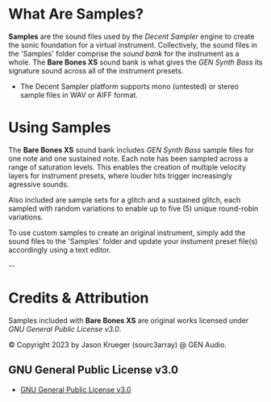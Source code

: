# What Are Samples?

**Samples** are the sound files used by the *Decent Sampler* engine to create the sonic foundation for a virtual instrument. Collectively, the sound files in the 'Samples' folder comprise the *sound bank* for the instrument as a whole. The **Bare Bones XS** sound bank is what gives the *GEN Synth Bass* its signature sound across all of the instrument presets.

 - The Decent Sampler platform supports mono (untested) or stereo sample files in WAV or AIFF format.


# Using Samples

The **Bare Bones XS** sound bank includes *GEN Synth Bass* sample files for one note and one sustained note. Each note has been sampled across a range of saturation levels. This enables the creation of multiple velocity layers for instrument presets, where louder hits trigger increasingly agressive sounds.

Also included are sample sets for a glitch and a sustained glitch, each sampled with random variations to enable up to five (5) unique round-robin variations.

To use custom samples to create an original instrument, simply add the sound files to the 'Samples' folder and update your instument preset file(s) accordingly using a text editor.

--

# Credits & Attribution

Samples included with **Bare Bones XS** are original works licensed under *GNU General Public License v3.0*.

© Copyright 2023 by Jason Krueger (sourc3array) @ GEN Audio.


## GNU General Public License v3.0

- [GNU General Public License v3.0]( https://www.gnu.org/licenses/gpl-3.0.en.html )
